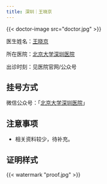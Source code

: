 ```yaml
---
title: 深圳｜王晓京
---
```


{{< doctor-image src="doctor.jpg" >}}

医生姓名：[王晓京](https://www.haodf.com/doctor/245893.html)

所在医院：[北京大学深圳医院](https://amap.com/place/B02F3006F9)

出诊时刻：见医院官网/公众号

## 挂号方式

微信公众号：「[北京大学深圳医院](weixin://pkuszh)」

## 注意事项

- 相关资料较少，待补充。

## 证明样式

{{< watermark "proof.jpg" >}}
